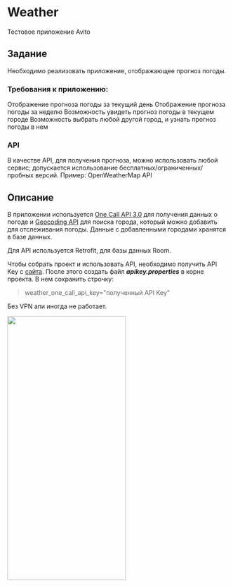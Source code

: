 # Weather
Тестовое приложение Avito

## Задание
Необходимо реализовать приложение, отображающее прогноз погоды.

### Требования к приложению:
Отображение прогноза погоды за текущий день
Отображение прогноза погоды за неделю
Возможность увидеть прогноз погоды в текущем городе
Возможность выбрать любой другой город, и узнать прогноз погоды в нем
### API
В качестве API, для получения прогноза, можно использовать любой сервис; допускается использование бесплатных/ограниченных/пробных версий.
Пример: OpenWeatherMap API

## Описание
В приложении используется [One Call API 3.0](https://openweathermap.org/api/one-call-3) для получения данных о погоде и [Geocoding API](https://openweathermap.org/api/geocoding-api) для поиска города, который можно добавить для отслеживания погоды. Данные с добавленными городами хранятся в базе данных.

Для API используется Retrofit, для базы данных Room.

Чтобы собрать проект и использовать API, необходимо получить API Key с [сайта](https://openweathermap.org/api). После этого создать файл ***apikey.properties*** в корне проекта.
В нем сохранить строчку:
>weather_one_call_api_key="полученный API Key"

Без VPN апи иногда не работает.

<img src="https://user-images.githubusercontent.com/43324144/201521592-67025b45-ea42-4310-9e3a-6bc847ab15fa.jpg" width="270" height="600">
